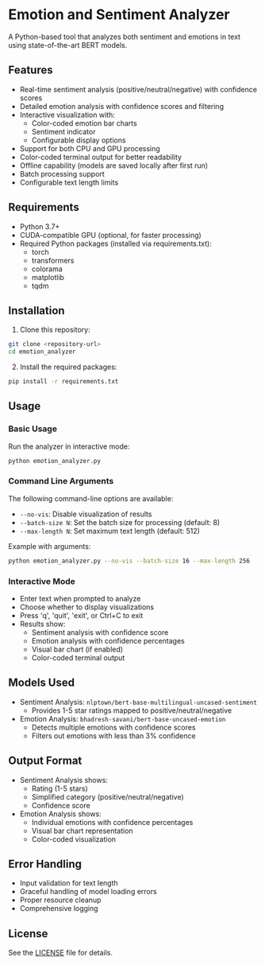 # Emotion and Sentiment Analyzer

A Python-based tool that analyzes both sentiment and emotions in text using state-of-the-art BERT models.

## Features

- Real-time sentiment analysis (positive/neutral/negative) with confidence scores
- Detailed emotion analysis with confidence scores and filtering
- Interactive visualization with:
  - Color-coded emotion bar charts
  - Sentiment indicator
  - Configurable display options
- Support for both CPU and GPU processing
- Color-coded terminal output for better readability
- Offline capability (models are saved locally after first run)
- Batch processing support
- Configurable text length limits

## Requirements

- Python 3.7+
- CUDA-compatible GPU (optional, for faster processing)
- Required Python packages (installed via requirements.txt):
  - torch
  - transformers
  - colorama
  - matplotlib
  - tqdm

## Installation

1. Clone this repository:

```bash
git clone <repository-url>
cd emotion_analyzer
```

2. Install the required packages:

```bash
pip install -r requirements.txt
```

## Usage

### Basic Usage

Run the analyzer in interactive mode:

```bash
python emotion_analyzer.py
```

### Command Line Arguments

The following command-line options are available:

- `--no-vis`: Disable visualization of results
- `--batch-size N`: Set the batch size for processing (default: 8)
- `--max-length N`: Set maximum text length (default: 512)

Example with arguments:

```bash
python emotion_analyzer.py --no-vis --batch-size 16 --max-length 256
```

### Interactive Mode

- Enter text when prompted to analyze
- Choose whether to display visualizations
- Press 'q', 'quit', 'exit', or Ctrl+C to exit
- Results show:
  - Sentiment analysis with confidence score
  - Emotion analysis with confidence percentages
  - Visual bar chart (if enabled)
  - Color-coded terminal output

## Models Used

- Sentiment Analysis: `nlptown/bert-base-multilingual-uncased-sentiment`
  - Provides 1-5 star ratings mapped to positive/neutral/negative
- Emotion Analysis: `bhadresh-savani/bert-base-uncased-emotion`
  - Detects multiple emotions with confidence scores
  - Filters out emotions with less than 3% confidence

## Output Format

- Sentiment Analysis shows:
  - Rating (1-5 stars)
  - Simplified category (positive/neutral/negative)
  - Confidence score
- Emotion Analysis shows:
  - Individual emotions with confidence percentages
  - Visual bar chart representation
  - Color-coded visualization

## Error Handling

- Input validation for text length
- Graceful handling of model loading errors
- Proper resource cleanup
- Comprehensive logging

## License

See the [LICENSE](LICENSE) file for details.

